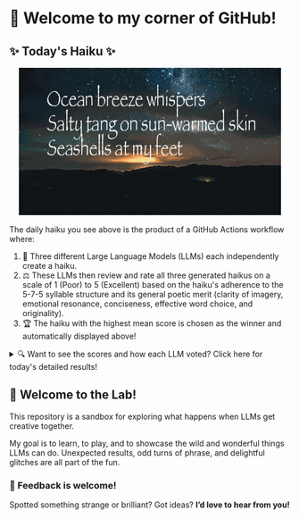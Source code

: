 # 👋 Welcome to my corner of GitHub!

## ✨ Today's Haiku ✨

<p align="center">
  <img src="assets/haiku.gif" alt="Hive Mind - AI Collaboration Concept"/>
</p>

The daily haiku you see above is the product of a GitHub Actions workflow where:

1.  🐝 Three different Large Language Models (LLMs) each independently create a haiku.
2.  ⚖️ These LLMs then review and rate all three generated haikus on a scale of 1 (Poor) to 5 (Excellent) based on the haiku's adherence to the 5-7-5 syllable structure and its general poetic merit (clarity of imagery, emotional resonance, conciseness, effective word choice, and originality).
3.  🏆 The haiku with the highest mean score is chosen as the winner and automatically displayed above!

<details>
<summary>🔍 Want to see the scores and how each LLM voted? Click here for today's detailed results!</summary>

<div id="stats_marker"></div>

| Haiku | Generated By | Rated by `Llama 4 Scout` | Rated by `Llama 3.3` | Rated by `Gemma 2:9B` | Mean Score | Std Dev | Status |
| :---------------------------------------------- | :----------- | :----------------- | :---------------- | :----------------- | :--------- | :--------- | :-------- |
*Rustic gate creaks slow<br><br>Shadows on the forgotten<br><br>Autumn's quiet gate* | Llama 4 Scout | 4 / 5 | 4 / 5 | 4 / 5| 4.0 | 0.0 |  |
*Tranquil village night <br>Stars reflected in the well <br>Calmness in the depth <br><br>Softly blooms the vine <br>Fragrant scents in morning air <br>Summer's hidden charm <br><br> Gentle brook's lament <br>Echoes through the deserted <br>Valley's lonely heart* | Llama 3.3 | 3 / 5 | 2 / 5 | 3 / 5| 2.67 | 0.5774 |  |
*Ocean breeze whispers<br>Salty tang on sun-warmed skin<br>Seashells at my feet* | Gemma 2:9B | 5 / 5 | 5 / 5 | 4 / 5| 4.67 | 0.5774 | 🏆 Winner |
</details>


## 🧪 Welcome to the Lab!

This repository is a sandbox for exploring what happens when LLMs get creative together. 

My  goal is to learn, to play, and to showcase the wild and wonderful things LLMs can do. Unexpected results, odd turns of phrase, and delightful glitches are all part of the fun.

### 💬 Feedback is welcome!

Spotted something strange or brilliant? Got ideas? **I’d love to hear from you!**